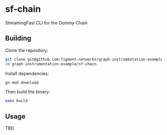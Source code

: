 # sf-chain

StreamingFast CLI for the Dummy Chain

## Building

Clone the repository:

```bash
git clone git@github.com:figment-networks/graph-instrumentation-example.git
cd graph-instrumentation-example/sf-chain
```

Install dependencies:

```bash
go mod download
```

Then build the binary:

```bash
make build
```

## Usage

TBD

